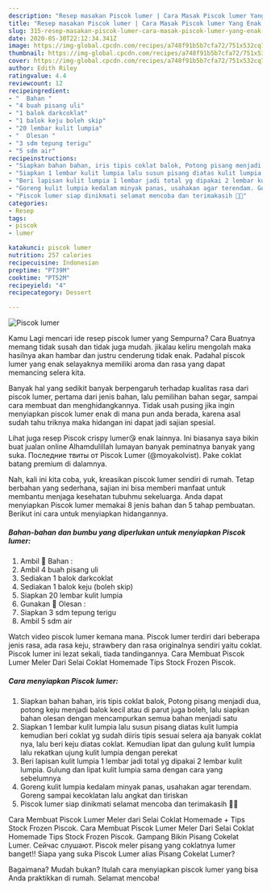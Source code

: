 ```yaml
---
description: "Resep masakan Piscok lumer | Cara Masak Piscok lumer Yang Enak Dan Lezat"
title: "Resep masakan Piscok lumer | Cara Masak Piscok lumer Yang Enak Dan Lezat"
slug: 315-resep-masakan-piscok-lumer-cara-masak-piscok-lumer-yang-enak-dan-lezat
date: 2020-05-30T22:12:34.341Z
image: https://img-global.cpcdn.com/recipes/a748f91b5b7cfa72/751x532cq70/piscok-lumer-foto-resep-utama.jpg
thumbnail: https://img-global.cpcdn.com/recipes/a748f91b5b7cfa72/751x532cq70/piscok-lumer-foto-resep-utama.jpg
cover: https://img-global.cpcdn.com/recipes/a748f91b5b7cfa72/751x532cq70/piscok-lumer-foto-resep-utama.jpg
author: Edith Riley
ratingvalue: 4.4
reviewcount: 12
recipeingredient:
- "  Bahan "
- "4 buah pisang uli"
- "1 balok darkcoklat"
- "1 balok keju boleh skip"
- "20 lembar kulit lumpia"
- "  Olesan "
- "3 sdm tepung terigu"
- "5 sdm air"
recipeinstructions:
- "Siapkan bahan bahan, iris tipis coklat balok, Potong pisang menjadi dua, potong keju menjadi balok kecil atau di parut juga boleh, lalu siapkan bahan olesan dengan mencampurkan semua bahan menjadi satu"
- "Siapkan 1 lembar kulit lumpia lalu susun pisang diatas kulit lumpia kemudian beri coklat yg sudah diiris tipis sesuai selera aja banyak coklat nya, lalu beri keju diatas coklat. Kemudian lipat dan gulung kulit lumpia lalu rekatkan ujung kulit lumpia dengan perekat"
- "Beri lapisan kulit lumpia 1 lembar jadi total yg dipakai 2 lembar kulit lumpia. Gulung dan lipat kulit lumpia sama dengan cara yang sebelumnya"
- "Goreng kulit lumpia kedalam minyak panas, usahakan agar terendam. Goreng sampai kecoklatan lalu angkat dan tiriskan"
- "Piscok lumer siap dinikmati selamat mencoba dan terimakasih 🌹👋"
categories:
- Resep
tags:
- piscok
- lumer

katakunci: piscok lumer 
nutrition: 257 calories
recipecuisine: Indonesian
preptime: "PT39M"
cooktime: "PT52M"
recipeyield: "4"
recipecategory: Dessert

---
```



![Piscok lumer](https://img-global.cpcdn.com/recipes/a748f91b5b7cfa72/751x532cq70/piscok-lumer-foto-resep-utama.jpg)

Kamu Lagi mencari ide resep piscok lumer yang Sempurna? Cara Buatnya memang tidak susah dan tidak juga mudah. jikalau keliru mengolah maka hasilnya akan hambar dan justru cenderung tidak enak. Padahal piscok lumer yang enak selayaknya memiliki aroma dan rasa yang dapat memancing selera kita.

Banyak hal yang sedikit banyak berpengaruh terhadap kualitas rasa dari piscok lumer, pertama dari jenis bahan, lalu pemilihan bahan segar, sampai cara membuat dan menghidangkannya. Tidak usah pusing jika ingin menyiapkan piscok lumer enak di mana pun anda berada, karena asal sudah tahu triknya maka hidangan ini dapat jadi sajian spesial.

Lihat juga resep Piscok crispy lumer😘 enak lainnya. Ini biasanya saya bikin buat jualan online Alhamdulillah lumayan banyak peminatnya banyak yang suka. Последние твиты от Piscok Lumer (@moyakolvist). Pake coklat batang premium di dalamnya.


Nah, kali ini kita coba, yuk, kreasikan piscok lumer sendiri di rumah. Tetap berbahan yang sederhana, sajian ini bisa memberi manfaat untuk membantu menjaga kesehatan tubuhmu sekeluarga. Anda dapat menyiapkan Piscok lumer memakai 8 jenis bahan dan 5 tahap pembuatan. Berikut ini cara untuk menyiapkan hidangannya.

<!--inarticleads1-->

##### Bahan-bahan dan bumbu yang diperlukan untuk menyiapkan Piscok lumer:

1. Ambil  🌻 Bahan :
1. Ambil 4 buah pisang uli
1. Sediakan 1 balok darkcoklat
1. Sediakan 1 balok keju (boleh skip)
1. Siapkan 20 lembar kulit lumpia
1. Gunakan  🌻 Olesan :
1. Siapkan 3 sdm tepung terigu
1. Ambil 5 sdm air


Watch video piscok lumer kemana mana. Piscok lumer terdiri dari beberapa jenis rasa, ada rasa keju, strawbery dan rasa originalnya sendiri yaitu coklat. Piscok lumer ini lezat sekali, tiada tandingannya. Cara Membuat Piscok Lumer Meler Dari Selai Coklat Homemade Tips Stock Frozen Piscok. 

<!--inarticleads2-->

##### Cara menyiapkan Piscok lumer:

1. Siapkan bahan bahan, iris tipis coklat balok, Potong pisang menjadi dua, potong keju menjadi balok kecil atau di parut juga boleh, lalu siapkan bahan olesan dengan mencampurkan semua bahan menjadi satu
1. Siapkan 1 lembar kulit lumpia lalu susun pisang diatas kulit lumpia kemudian beri coklat yg sudah diiris tipis sesuai selera aja banyak coklat nya, lalu beri keju diatas coklat. Kemudian lipat dan gulung kulit lumpia lalu rekatkan ujung kulit lumpia dengan perekat
1. Beri lapisan kulit lumpia 1 lembar jadi total yg dipakai 2 lembar kulit lumpia. Gulung dan lipat kulit lumpia sama dengan cara yang sebelumnya
1. Goreng kulit lumpia kedalam minyak panas, usahakan agar terendam. Goreng sampai kecoklatan lalu angkat dan tiriskan
1. Piscok lumer siap dinikmati selamat mencoba dan terimakasih 🌹👋


Cara Membuat Piscok Lumer Meler dari Selai Coklat Homemade + Tips Stock Frozen Piscok. Cara Membuat Piscok Lumer Meler Dari Selai Coklat Homemade Tips Stock Frozen Piscok. Gampang Bikin Pisang Cokelat Lumer. Сейчас слушают. Piscok meler pisang yang coklatnya lumer banget!! Siapa yang suka Piscok Lumer alias Pisang Cokelat Lumer? 

Bagaimana? Mudah bukan? Itulah cara menyiapkan piscok lumer yang bisa Anda praktikkan di rumah. Selamat mencoba!
